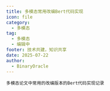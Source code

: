 ```yaml
---
title: 多模态常用改编Bert代码实现
icon: file
category:
  - 多模态
tag:
  - 多模态
  - 编辑中
footer: 技术共建，知识共享
date: 2025-07-22
author:
  - BinaryOracle
---
```


`多模态论文中常用的改编版本的Bert代码实现记录` 

<!-- more -->


